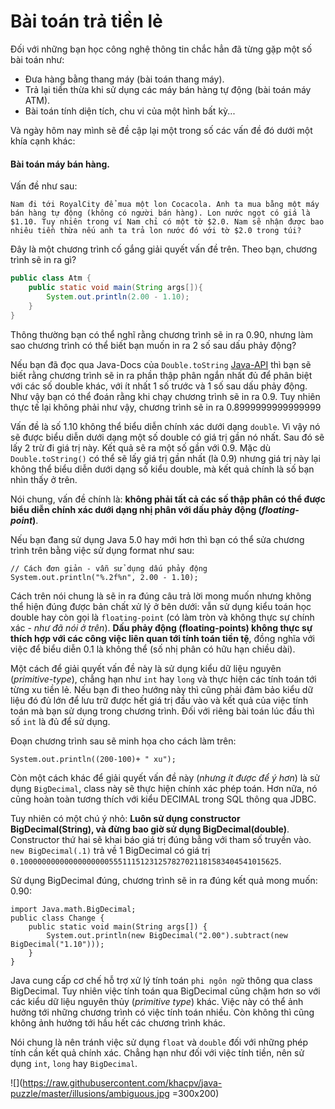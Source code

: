 # Bài toán trả tiền lẻ

Đối với những bạn học công nghệ thông tin chắc hẳn đã từng gặp một số bài toán như:
- Đưa hàng bằng thang máy (bài toán thang máy).
- Trả lại tiền thừa khi sử dụng các máy bán hàng tự động (bài toán máy ATM).
- Bài toán tính diện tích, chu vi của một hình bất kỳ...

Và ngày hôm nay mình sẽ đề cập lại một trong số các vấn đề đó dưới một khía cạnh khác: 

#### __Bài toán máy bán hàng__.

Vấn đề như sau:
````
Nam đi tới RoyalCity để mua một lon Cocacola. Anh ta mua bằng một máy bán hàng tự động (không có người bán hàng). Lon nước ngọt có giá là $1.10. Tuy nhiên trong ví Nam chỉ có một tờ $2.0. Nam sẽ nhận được bao nhiêu tiền thừa nếu anh ta trả lon nước đó với tờ $2.0 trong túi?
````

Đây là một chương trình cố gắng giải quyết vấn đề trên. Theo bạn, chương trình sẽ in ra gì?

````JAVA
public class Atm {
    public static void main(String args[]){
        System.out.println(2.00 - 1.10);
    }
}
````

Thông thường bạn có thể nghĩ rằng chương trình sẽ in ra 0.90, nhưng làm sao chương trình có thể biết bạn muốn in ra 2 số sau dấu phảy động? 

Nếu bạn đã đọc qua Java-Docs của `Double.toString` [Java-API](http://docs.oracle.com/javase/7/docs/api/java/lang/Double.html#toString(double)) thì bạn sẽ biết rằng chương trình sẽ in ra phần thập phân ngắn nhất đủ để phân biệt với các số double khác, với ít nhất 1 số trước và 1 số sau dấu phảy động. Như vậy bạn có thể đoán rằng khi chạy chương trình sẽ in ra 0.9. Tuy nhiên thực tế lại không phải như vậy, chương trình sẽ in ra 0.8999999999999999

Vấn đề là số 1.10 không thể biểu diễn chính xác dưới dạng `double`. Vì vậy nó sẽ được biểu diễn dưới dạng một số double có giá trị gần nó nhất. Sau đó sẽ lấy 2 trừ đi giá trị này. Kết quả sẽ ra một số gần với 0.9. Mặc dù `Double.toString()` có thể sẽ lấy giá trị gần nhất (là 0.9) nhưng giá trị này lại không thể biểu diễn dưới dạng số kiểu double, mà kết quả chính là số bạn nhìn thấy ở trên.

Nói chung, vấn đề chính là: __không phải tất cả các số thập phân có thể được biểu diễn chính xác dưới dạng nhị phân với dấu phảy động (_floating-point_)__. 

Nếu bạn đang sử dụng Java 5.0 hay mới hơn thì bạn có thể sửa chương trình trên bằng việc sử dụng format như sau:

````
// Cách đơn giản - vẫn sử dụng dấu phảy động
System.out.println("%.2f%n", 2.00 - 1.10);
````

Cách trên nói chung là sẽ in ra đúng câu trả lời mong muốn nhưng không thể hiện đúng được bản chất xử lý ở bên dưới: vẫn sử dụng kiểu toán học double hay còn gọi là `floating-point` (có làm tròn và không thực sự chính xác - _như đã nói ở trên_). __Dấu phảy động (floating-points) không thực sự thích hợp với các công việc liên quan tới tính toán tiền tệ__, đồng nghĩa với việc để biểu diễn 0.1 là không thể (số nhị phân có hữu hạn chiều dài).

Một cách để giải quyết vấn đề này là sử dụng kiểu dữ liệu nguyên (_primitive-type_), chẳng hạn như `int` hay `long` và thực hiện các tính toán tới từng xu tiền lẻ. Nếu bạn đi theo hướng này thì cũng phải đảm bảo kiểu dữ liệu đó đủ lớn để lưu trữ được hết giá trị đầu vào và kết quả của việc tính toán mà bạn sử dụng trong chương trình. Đối với riêng bài toán lúc đầu thì số `int` là đủ để sử dụng.

Đoạn chương trình sau sẽ minh họa cho cách làm trên:
````
System.out.println((200-100)+ " xu");
````

Còn một cách khác để giải quyết vấn đề này (_nhưng ít được để ý hơn_) là sử dụng `BigDecimal`, class này sẽ thực hiện chính xác phép toán. Hơn nữa, nó cũng hoàn toàn tương thích với kiểu DECIMAL trong SQL thông qua JDBC.

Tuy nhiên có một chú ý nhỏ: __Luôn sử dụng constructor BigDecimal(String), và đừng bao giờ sử dụng BigDecimal(double)__. Constructor thứ hai sẽ khai báo giá trị đúng bằng với tham số truyền vào. `new BigDecimal(.1)` trả về 1 BigDecimal có giá trị `0.1000000000000000000055511151231257827021181583404541015625`. 

Sử dụng BigDecimal đúng, chương trình sẽ in ra đúng kết quả mong muốn: 0.90:

````
import Java.math.BigDecimal;
public class Change {
    public static void main(String args[]) {
        System.out.println(new BigDecimal("2.00").subtract(new BigDecimal("1.10")));
    }
}
````

Java cung cấp cơ chế hỗ trợ xử lý tính toán `phi ngôn ngữ` thông qua class BigDecimal. Tuy nhiên việc tính toán qua BigDecimal cũng chậm hơn so với các kiểu dữ liệu nguyên thủy (_primitive type_) khác. Việc này có thể ảnh hưởng tới những chương trình có việc tính toán nhiều. Còn không thì cũng không ảnh hưởng tới hầu hết các chương trình khác.

Nói chung là nên tránh việc sử dụng `float` và `double` đối với những phép tính cần kết quả chính xác. Chẳng hạn như đối với việc tính tiền, nên sử dụng `int`, `long` hay `BigDecimal`.

![](https://raw.githubusercontent.com/khacpv/java-puzzle/master/illusions/ambiguous.jpg =300x200)